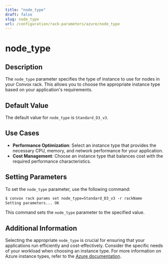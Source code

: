 ```yaml
---
title: "node_type"
draft: false
slug: node_type
url: /configuration/rack-parameters/azure/node_type
---
```


# node_type

## Description
The `node_type` parameter specifies the type of instance to use for nodes in your Convox rack. This allows you to choose the appropriate instance type based on your application's requirements.

## Default Value
The default value for `node_type` is `Standard_D3_v3`.

## Use Cases
- **Performance Optimization**: Select an instance type that provides the necessary CPU, memory, and network performance for your application.
- **Cost Management**: Choose an instance type that balances cost with the required performance characteristics.

## Setting Parameters
To set the `node_type` parameter, use the following command:
```html
$ convox rack params set node_type=Standard_D3_v3 -r rackName
Setting parameters... OK
```
This command sets the `node_type` parameter to the specified value.

## Additional Information
Selecting the appropriate `node_type` is crucial for ensuring that your applications run efficiently and cost-effectively. Consider the specific needs of your workload when choosing an instance type. For more information on Azure instance types, refer to the [Azure documentation](https://azure.microsoft.com/en-us/pricing/details/virtual-machines/series/).
